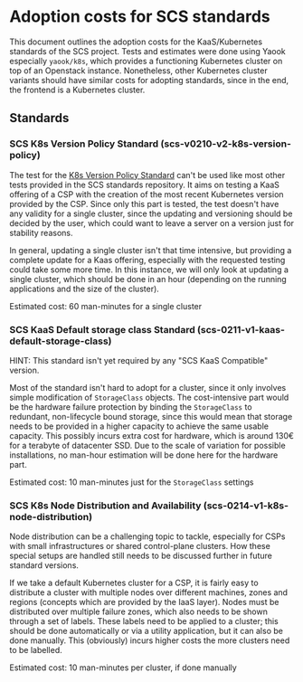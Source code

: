 # Adoption costs for SCS standards

This document outlines the adoption costs for the KaaS/Kubernetes standards of the SCS project. Tests and estimates were
done using Yaook especially `yaook/k8s`, which provides a functioning Kubernetes cluster on top of an Openstack instance.
Nonetheless, other Kubernetes cluster variants should have similar costs for adopting standards, since in the end,
the frontend is a Kubernetes cluster.

## Standards

### SCS K8s Version Policy Standard (scs-v0210-v2-k8s-version-policy)

The test for the [K8s Version Policy Standard](https://github.com/SovereignCloudStack/standards/blob/main/Standards/scs-0210-v2-k8s-version-policy.md) can't be used like
most other tests provided in the SCS standards repository.
It aims on testing a KaaS offering of a CSP with the creation of the most recent Kubernetes
version provided by the CSP. Since only this part is tested, the test doesn't have any validity for a single
cluster, since the updating and versioning should be decided by the user, which could want to leave a server
on a version just for stability reasons.

In general, updating a single cluster isn't that time intensive, but providing a complete update for a Kaas
offering, especially with the requested testing could take some more time. 
In this instance, we will only look at updating a single cluster, which should be done in an hour (depending on the running applications and the size of the cluster).

Estimated cost: 60 man-minutes for a single cluster

### SCS KaaS Default storage class Standard (scs-0211-v1-kaas-default-storage-class)

HINT: This standard isn't yet required by any "SCS KaaS Compatible" version.

Most of the standard isn't hard to adopt for a cluster, since it only involves simple modification of `StorageClass` objects.
The cost-intensive part would be the hardware failure protection by binding the `StorageClass` to redundant,
non-lifecycle bound storage, since this would mean that storage needs to be provided in a higher capacity to
achieve the same usable capacity. This possibly incurs extra cost for hardware, which is around 130€ for a terabyte of datacenter SSD. 
Due to the scale of variation for possible installations, no man-hour estimation will be done here for the hardware part.

Estimated cost: 10 man-minutes just for the `StorageClass` settings

### SCS K8s Node Distribution and Availability (scs-0214-v1-k8s-node-distribution)

Node distribution can be a challenging topic to tackle, especially for CSPs with small infrastructures
or shared control-plane clusters. How these special setups are handled still needs to be discussed further
in future standard versions.

If we take a default Kubernetes cluster for a CSP, it is fairly easy to distribute a cluster with multiple
nodes over different machines, zones and regions (concepts which are provided by the IaaS layer).
Nodes must be distributed over multiple failure zones, which also needs to be shown through a set of labels.
These labels need to be applied to a cluster; this should be done automatically or via a utility application, but
it can also be done manually. This (obviously) incurs higher costs the more clusters need to be labelled.

Estimated cost: 10 man-minutes per cluster, if done manually
